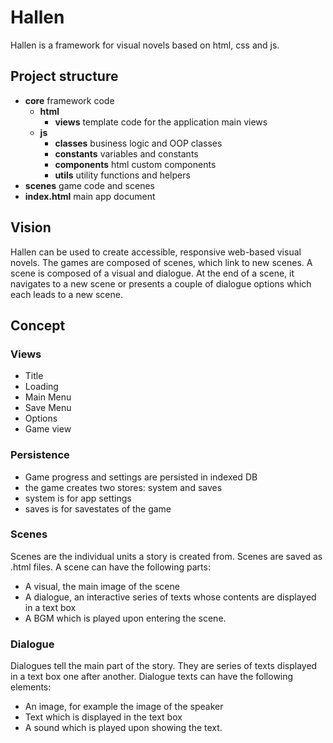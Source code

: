 # Hallen

Hallen is a framework for visual novels based on html, css and js.

## Project structure

- **core** framework code
  - **html**
    - **views** template code for the application main views
  - **js**
    - **classes** business logic and OOP classes
    - **constants** variables and constants
    - **components** html custom components
    - **utils** utility functions and helpers
- **scenes** game code and scenes
- **index.html** main app document

## Vision

Hallen can be used to create accessible, responsive web-based visual novels.
The games are composed of scenes, which link to new scenes. A scene is composed of a visual and dialogue. At the end of a scene, it navigates to a new scene or presents a couple of dialogue options which each leads to a new scene.

## Concept

### Views

- Title
- Loading
- Main Menu
- Save Menu
- Options
- Game view

### Persistence

- Game progress and settings are persisted in indexed DB
- the game creates two stores: system and saves
- system is for app settings
- saves is for savestates of the game

### Scenes

Scenes are the individual units a story is created from. Scenes are saved as .html files.
A scene can have the following parts:

- A visual, the main image of the scene
- A dialogue, an interactive series of texts whose contents are displayed in a text box
- A BGM which is played upon entering the scene.

### Dialogue

Dialogues tell the main part of the story. They are series of texts displayed in a text box one after another.
Dialogue texts can have the following elements:

- An image, for example the image of the speaker
- Text which is displayed in the text box
- A sound which is played upon showing the text.

